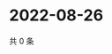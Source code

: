 # 2022-08-26

共 0 条

<!-- BEGIN WEIBO -->
<!-- 最后更新时间 Fri Aug 26 2022 03:00:36 GMT+0800 (China Standard Time) -->

<!-- END WEIBO -->
